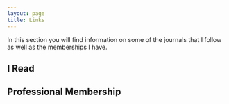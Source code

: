 ```yaml
---
layout: page
title: Links
---
```


In this section you will find information on some of the journals that I follow as well as the memberships I have.


## I Read


## Professional Membership